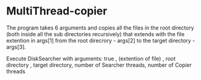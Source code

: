 # MultiThread-copier
The program takes 6 arguments and copies all the files in the root directory (both inside all the sub directories recursively) that extends with the file extention in args[1] from the root direcrory - args[2] to the target directory - args[3].

Execute DiskSearcher with arguments: true , (extention of file) , root directory , target directory, number of Searcher threads, number of Copier threads  
